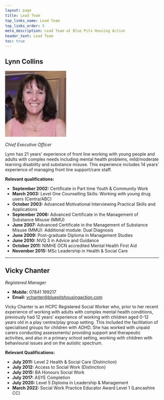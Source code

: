 ```yaml
---
layout: page
title: Lead Team
top_links_name: Lead Team
top_links_order: 5
meta_description: Lead Team at Blue Pits Housing Action
header_text: Lead Team
toc: true
---
```


## **Lynn Collins**

![Lynn Collins](/img/lynn-collins-ceo.jpg)

*Chief Executive Officer*

Lynn has 21 years' experience of front line working with young people and adults with complex needs including mental health problems, mild/moderate learning disability and substance misuse. This experience includes 14 years’ experience of managing front line support/care staff.

**Relevant qualifications:**

*   **September 2002:** Certificate in Part time Youth & Community Work
*   **March 2003:** Level One Counselling Skills: Working with young drug users (Centra/ABC)
*   **October 2003:** Advanced Motivational Interviewing Practical Skills and Applications
*   **September 2006:** Advanced Certificate in the Management of Substance Misuse (MMU)
*   **June 2007:** Advanced Certificate in the Management of Substance Misuse (MMU): Additional module: Dual Diagnosis
*   **June 2009:** Post-graduate Diploma in Management Studies
*   **June 2010:** NVQ 3 in Advice and Guidance
*   **October 2011:** NIMHE OCN accredited Mental Health First Aid
*   **November 2015:** MSc Leadership in Health & Social Care

---

## **Vicky Chanter**

*Registered Manager*

*   **Mobile:** 07841 199217
*   **Email:** [vchanter@bluepitshousingaction.com](mailto:vchanter@bluepitshousingaction.com)

Vicky Chanter is an HCPC Registered Social Worker who, prior to her recent experience of working with adults with complex mental health conditions, previously had 12 years’ experience of working with children aged 0-12 years old in a play centre/play group setting. This included the facilitation of specialised groups for children with ADHD. She has worked with unpaid carers conducting assessments/ providing support and therapeutic activities, and also in a primary school setting, working with children with behavioural issues and on the autistic spectrum.

**Relevant Qualifications:**

*   **July 2011:** Level 2 Health & Social Care (Distinction)
*   **July 2012:** Access to Social Work (Distinction)
*   **July 2015:** BA Honours Social Work
*   **July 2017:** ASYE Completion
*   **July 2020:** Level 5 Diploma in Leadership & Management
*   **March 2022:** Social Work Practice Educator Award Level 1 (Lancashire CC)
